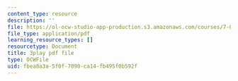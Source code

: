 ```yaml
---
content_type: resource
description: ''
file: https://ol-ocw-studio-app-production.s3.amazonaws.com/courses/7-016-introductory-biology-fall-2018/fbea8a3a5f0f7090ca14fb495f0b592f_8jLy33vbtYM.pdf
file_type: application/pdf
learning_resource_types: []
resourcetype: Document
title: 3play pdf file
type: OCWFile
uid: fbea8a3a-5f0f-7090-ca14-fb495f0b592f
---
```

